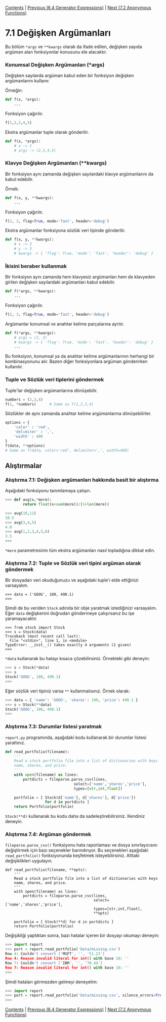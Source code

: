 [Contents](../Contents.md) \| [Previous (6.4 Generator Expressions)](../06_Generators/04_More_generators.md) \| [Next (7.2 Anonymous Functions)](02_Anonymous_function.md)
# 7.1 Değişken Argümanları

Bu bölüm `*args` ve `**kwargs` olarak da ifade edilen, değişken sayıda argüman alan fonksiyonlar konusunu ele alacaktır.

### Konumsal Değişken Argümanları (*args)

Değişken sayılarda argüman kabul eden bir fonksiyon değişken argümanlarını kullanır.

Örneğin:

```python
def f(x, *args):
    ...
```

Fonksiyon çağırılır.

```python
f(1,2,3,4,5)
```

Ekstra argümanlar tuple olarak gönderilir.

```python
def f(x, *args):
    # x -> 1
    # args -> (2,3,4,5)
```

### Klavye Değişken Argümanları (**kwargs)

Bir fonksiyon aynı zamanda değişken sayılardaki klavye argümanlarını da kabul edebilir.

Örnek:

```python
def f(x, y, **kwargs):
    ...
```

Fonksiyon çağırılır.

```python
f(2, 3, flag=True, mode='fast', header='debug')
```

Ekstra argümanlar fonksiyona sözlük veri tipinde gönderilir.

```python
def f(x, y, **kwargs):
    # x -> 2
    # y -> 3
    # kwargs -> { 'flag': True, 'mode': 'fast', 'header': 'debug' }
```

### İkisini beraber kullanmak

Bir fonksiyon aynı zamanda hem klavyesiz argümanları hem de klavyeden girilen değişken sayılardaki argümanları kabul edebilir.

```python
def f(*args, **kwargs):
    ...
```

Fonksiyon çağırılır.

```python
f(2, 3, flag=True, mode='fast', header='debug')
```

Argümanlar konumsal ve anahtar kelime parçalarına ayrılır.

```python
def f(*args, **kwargs):
    # args = (2, 3)
    # kwargs -> { 'flag': True, 'mode': 'fast', 'header': 'debug' }
    ...
```

Bu fonksiyon, konumsal ya da anahtar kelime argümanlarının herhangi bir kombinasyonunu alır. Bazen diğer fonksiyonlara argüman gönderirken kullanılır.

### Tuple ve Sözlük veri tiplerini göndermek

Tuple'lar değişken argümanlarına dönüşebilir.

```python
numbers = (2,3,4)
f(1, *numbers)      # Same as f(1,2,3,4)
```

Sözlükler de aynı zamanda anahtar kelime argümanlarına dönüşebilirler.

```python
options = {
    'color' : 'red',
    'delimiter' : ',',
    'width' : 400
}
f(data, **options)
# Same as f(data, color='red', delimiter=',', width=400)
```

## Alıştırmalar

### Alıştırma 7.1: Değişken argümanları hakkında basit bir alıştırma

Aşağıdaki fonksiyonu tanımlamaya çalışın.

```python
>>> def avg(x,*more):
        return float(x+sum(more))/(1+len(more))

>>> avg(10,11)
10.5
>>> avg(3,4,5)
4.0
>>> avg(1,2,3,4,5,6)
3.5
>>>
```

`*more` parametresinin tüm ekstra argümanları nasıl topladığına dikkat edin.

### Alıştırma 7.2: Tuple ve Sözlük veri tipini argüman olarak göndermek

Bir dosyadan veri okuduğunuzu ve aşağıdaki tuple'ı elde ettiğinizi varsayalım.

```
>>> data = ('GOOG', 100, 490.1)
>>>
```

Şimdi de bu veriden `Stock` adında bir obje yaratmak istediğinizi varsayalım. Eğer  `data` değişkenini doğrudan göndermeye çalışırsanız bu işe yaramayacaktır.

```
>>> from stock import Stock
>>> s = Stock(data)
Traceback (most recent call last):
  File "<stdin>", line 1, in <module>
TypeError: __init__() takes exactly 4 arguments (2 given)
>>>
```

`*data` kullanarak bu hatayı kısaca çözebilirsiniz. Örnekteki gibi deneyin:

```python
>>> s = Stock(*data)
>>> s
Stock('GOOG', 100, 490.1)
>>>
```

Eğer sözlük veri tipiniz varsa `**` kullanmalısınız. Örnek olarak: 

```python
>>> data = { 'name': 'GOOG', 'shares': 100, 'price': 490.1 }
>>> s = Stock(**data)
Stock('GOOG', 100, 490.1)
>>>
```

### Alıştırma 7.3: Durumlar listesi yaratmak

`report.py` programında, aşağıdaki kodu kullanarak bir durumlar listesi yarattınız.

```python
def read_portfolio(filename):
    '''
    Read a stock portfolio file into a list of dictionaries with keys
    name, shares, and price.
    '''
    with open(filename) as lines:
        portdicts = fileparse.parse_csv(lines,
                               select=['name','shares','price'],
                               types=[str,int,float])

    portfolio = [ Stock(d['name'], d['shares'], d['price'])
                  for d in portdicts ]
    return Portfolio(portfolio)
```

`Stock(**d)` kullanarak bu kodu daha da sadeleştirebilirsiniz. Kendiniz deneyin.

### Alıştırma 7.4: Argüman göndermek

`fileparse.parse_csv()` fonksiyonu hata raporlaması ve dosya sınırlayıcısını değiştirmek için bazı seçenekler barındırıyor. Bu seçenekleri aşağıdaki `read_portfolio()` fonksiyonunda keşfetmek isteyebilirsiniz. Alttaki değişiklikleri uygulayın.

```
def read_portfolio(filename, **opts):
    '''
    Read a stock portfolio file into a list of dictionaries with keys
    name, shares, and price.
    '''
    with open(filename) as lines:
        portdicts = fileparse.parse_csv(lines,
                                        select=['name','shares','price'],
                                        types=[str,int,float],
                                        **opts)

    portfolio = [ Stock(**d) for d in portdicts ]
    return Portfolio(portfolio)
```

Değişikliği yaptıktan sonra, bazı hatalar içeren bir dosyayı okumayı deneyin:

```python
>>> import report
>>> port = report.read_portfolio('Data/missing.csv')
Row 4: Couldn't convert ['MSFT', '', '51.23']
Row 4: Reason invalid literal for int() with base 10: ''
Row 7: Couldn't convert ['IBM', '', '70.44']
Row 7: Reason invalid literal for int() with base 10: ''
>>>
```

Şimdi hataları görmezden gelmeyi deneyelim:

```python
>>> import report
>>> port = report.read_portfolio('Data/missing.csv', silence_errors=True)
>>>
```

[Contents](../Contents.md) \| [Previous (6.4 Generator Expressions)](../06_Generators/04_More_generators.md) \| [Next (7.2 Anonymous Functions)](02_Anonymous_function.md)